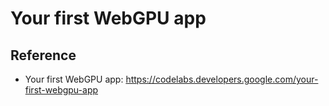 # Your first WebGPU app

## Reference 

- Your first WebGPU app: https://codelabs.developers.google.com/your-first-webgpu-app
